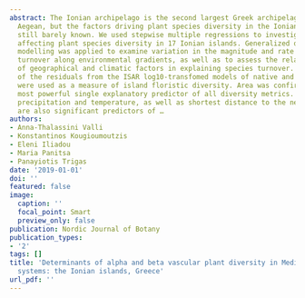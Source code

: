 ```yaml
---
abstract: The Ionian archipelago is the second largest Greek archipelago after the
  Aegean, but the factors driving plant species diversity in the Ionian islands are
  still barely known. We used stepwise multiple regressions to investigate the factors
  affecting plant species diversity in 17 Ionian islands. Generalized dissimilarity
  modelling was applied to examine variation in the magnitude and rate of species
  turnover along environmental gradients, as well as to assess the relative importance
  of geographical and climatic factors in explaining species turnover. The values
  of the residuals from the ISAR log10‐transfomed models of native and endemic taxa
  were used as a measure of island floristic diversity. Area was confirmed to be the
  most powerful single explanatory predictor of all diversity metrics. Mean annual
  precipitation and temperature, as well as shortest distance to the nearest island
  are also significant predictors of …
authors:
- Anna‐Thalassini Valli
- Konstantinos Kougioumoutzis
- Eleni Iliadou
- Maria Panitsa
- Panayiotis Trigas
date: '2019-01-01'
doi: ''
featured: false
image:
  caption: ''
  focal_point: Smart
  preview_only: false
publication: Nordic Journal of Botany
publication_types:
- '2'
tags: []
title: 'Determinants of alpha and beta vascular plant diversity in Mediterranean island
  systems: the Ionian islands, Greece'
url_pdf: ''
---
```

